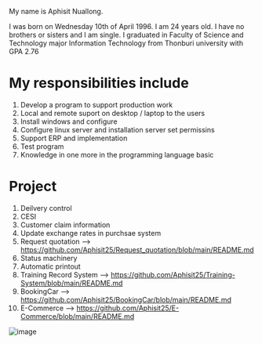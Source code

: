 <!--Hello/Good Morning. I am glad to be here for this interview.
Let me introduce myself.
-->
My name is Aphisit Nuallong.

I was born on Wednesday 10th of April 1996. I am 24 years old.
I have no brothers or sisters and I am single.
I graduated in Faculty of Science and Technology major Information Technology from Thonburi university with GPA 2.76

# My responsibilities include
1. Develop a program to support production work
2. Local and remote suport on desktop / laptop to the users
3. Install windows and configure
4. Configure linux server and installation server set permissins
5. Support ERP and implementation
6. Test program
7. Knowledge in one more in the programming language basic


# Project
1. Deilvery control
2. CESI
3. Customer claim information
4. Update exchange rates in purchsae system
5. Request quotation --> https://github.com/Aphisit25/Request_quotation/blob/main/README.md
6. Status machinery
7. Automatic printout
8. Training Record System --> https://github.com/Aphisit25/Training-System/blob/main/README.md
9. BookingCar --> https://github.com/Aphisit25/BookingCar/blob/main/README.md
10. E-Commerce --> https://github.com/Aphisit25/E-Commerce/blob/main/README.md

![image](https://github.com/Aphisit25/Resume_AphisitNuallong/blob/main/image/Resume_Aphisit-Nuallong.jpg)
